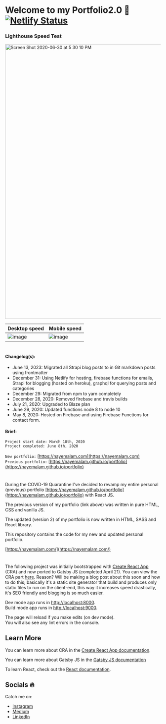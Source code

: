 # Welcome to my Portfolio2.0 🚀 [![Netlify Status](https://api.netlify.com/api/v1/badges/31c0e7d0-1c58-4965-b211-4470dc9c11d0/deploy-status)](https://app.netlify.com/sites/nayemalam-portfolio/deploys)

### Lighthouse Speed Test

<img width="887" alt="Screen Shot 2020-06-30 at 5 30 10 PM" src="https://user-images.githubusercontent.com/25883629/86179176-cb605d00-baf7-11ea-968b-e8c4af391d9b.png">

| Desktop speed                                                                                                  | Mobile speed                                                                                                   |
| -------------------------------------------------------------------------------------------------------------- | -------------------------------------------------------------------------------------------------------------- |
| ![image](https://user-images.githubusercontent.com/25883629/84351997-7c737780-ab8a-11ea-854b-ce542a2ca47e.png) | ![image](https://user-images.githubusercontent.com/25883629/84351937-5f3ea900-ab8a-11ea-94ad-9dd91e3468b4.png) |

#

#### Changelog(s):

- June 13, 2023: Migrated all Strapi blog posts to in Git markdown posts using frontmatter
- December 31: Using Netlify for hosting, firebase functions for emails, Strapi for blogging (hosted on heroku), graphql for querying posts and categories
- December 29: Migrated from npm to yarn completely
- December 28, 2020: Removed firebase and travis builds
- July 21, 2020: Upgraded to Blaze plan
- June 29, 2020: Updated functions node 8 to node 10
- May 8, 2020: Hosted on Firebase and using Firebase Functions for contact form.

#### Brief:

`Project start date: March 18th, 2020` <br/>
`Project completed: June 8th, 2020` <br/> <br/>
`New portfolio:` [https://nayemalam.com](https://nayemalam.com) <br/>
`Previous portfolio:` [https://nayemalam.github.io/portfolio](https://nayemalam.github.io/portfolio)

#

During the COVID-19 Quarantine I've decided to revamp my entire personal (previous) portfolio [https://nayemalam.github.io/portfolio](https://nayemalam.github.io/portfolio) with React JS.

The previous version of my portfolio (link above) was written in pure HTML, CSS and vanilla JS.

The updated (version 2) of my portfolio is now written in HTML, SASS and React library.

This repository contains the code for my new and updated personal portfolio.

[https://nayemalam.com/](https://nayemalam.com/)

#

The following project was initially bootstrapped with [Create React App](https://github.com/facebook/create-react-app) (CRA) and now ported to Gatsby JS (completed April 21). You can view the CRA part [here](https://github.com/nayemalam/portfoliov2/tree/cra-backup). Reason? Will be making a blog post about this soon and how to do this; basically it's a static site generator that build and produces only static files to run on the client-end, this way it increases speed drastically, it's SEO friendly and blogging is so much easier.

Dev mode app runs in [http://localhost:8000](http://localhost:8000). <br/>
Build mode app runs in [http://localhost:9000](http://localhost:9000).

The page will reload if you make edits (on dev mode). <br />
You will also see any lint errors in the console.

## Learn More

You can learn more about CRA in the [Create React App documentation](https://facebook.github.io/create-react-app/docs/getting-started).

You can learn more about Gatsby JS in the [Gatsby JS documentation](https://www.gatsbyjs.org/)

To learn React, check out the [React documentation](https://reactjs.org/).

## Socials 🔥

Catch me on:

- [Instagram](https://www.instagram.com/nayemwizdom/)
- [Medium](https://medium.com/@nayemalam)
- [LinkedIn](https://www.linkedin.com/in/nayemalam/)
